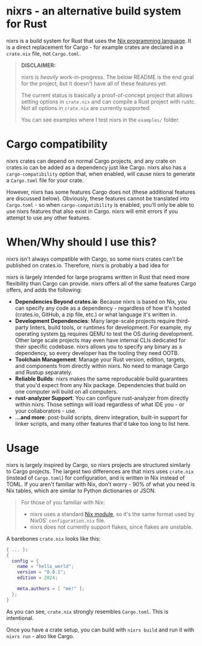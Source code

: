# nixrs - an alternative build system for Rust

nixrs is a build system for Rust that uses the [Nix programming language](https://nixos.org). It is a direct replacement for Cargo - for example crates are declared in a `crate.nix` file, not `Cargo.toml`.

> **DISCLAIMER:**
>
> nixrs is *heavily* work-in-progress. The below README is the end goal for the project, but it doesn't have all of these features yet.
>
> The current status is basically a proof-of-concept project that allows setting options in `crate.nix` and can compile a Rust project with rustc. Not all options in `crate.nix` are currently supported.
>
> You can see examples where I test nixrs in the `examples/` folder.



# Cargo compatibility

nixrs crates can depend on normal Cargo projects, and any crate on crates.io can be added as a dependency just like Cargo. nixrs also has a `cargo-compatibility` option that, when enabled, will cause nixrs to generate a `Cargo.toml` file for your crate.

However, nixrs has some features Cargo does not (these additional features are discussed below). Obviously, these features cannot be translated into `Cargo.toml` - so when `cargo-compatibility` is enabled, you'll only be able to use nixrs features that also exist in Cargo. nixrs will emit errors if you attempt to use any other features.



# When/Why should I use this?

nixrs isn't always compatible with Cargo, so some nixrs crates can't be published on crates.io. Therefore, nixrs is probably a bad idea for

nixrs is largely intended for large programs written in Rust that need more flexibility than Cargo can provide. nixrs offers all of the same features Cargo offers, and adds the following:

- **Dependencies Beyond crates.io**: Because nixrs is based on Nix, you can specify any code as a dependency - regardless of how it's hosted (crates.io, GitHub, a zip file, etc.) or what language it's written in.
- **Development Dependencies**: Many large-scale projects require third-party linters, build tools, or runtimes for development. For example, my operating system [bs](https://github.com/bright-shard/bs) requires QEMU to test the OS during development. Other large scale projects may even have internal CLIs dedicated for their specific codebase. nixrs allows you to specify any binary as a dependency, so every developer has the tooling they need OOTB.
- **Toolchain Management**: Manage your Rust version, edition, targets, and components from directly within nixrs. No need to manage Cargo and Rustup separately.
- **Reliable Builds**: nixrs makes the same reproducable build guarantees that you'd expect from any Nix package. Dependencies that build on one computer will build on all computers.
- **rust-analyzer Support**: You can configure rust-analyzer from directly within nixrs. Those settings will load regardless of what IDE you - or your collaborators - use.
- **...and more**: post-build scripts, direnv integration, built-in support for linker scripts, and many other features that'd take too long to list here.



# Usage

nixrs is largely inspired by Cargo, so nixrs projects are structured similarly to Cargo projects. The largest two differences are that nixrs uses `crate.nix` (instead of `Cargo.toml`) for configuration, and is written in Nix instead of TOML. If you aren't familiar with Nix, don't worry - 90% of what you need is Nix tables, which are similar to Python dictionaries or JSON.

> For those of you familiar with Nix:
>
> - nixrs uses a standard [Nix module](https://nix.dev/tutorials/module-system/index.html), so it's the same format used by NixOS' `configuration.nix` file.
> - nixrs does not currently support flakes, since flakes are unstable.

A barebones `crate.nix` looks like this:

```nix
{ ... }:
{
  config = {
    name = "hello_world";
    version = "0.0.1";
    edition = 2024;

    meta.authors = [ "me!" ];
  };
}
```

As you can see, `crate.nix` strongly resembles `Cargo.toml`. This is intentional.

Once you have a crate setup, you can build with `nixrs build` and run it with `nixrs run` - also like Cargo.
